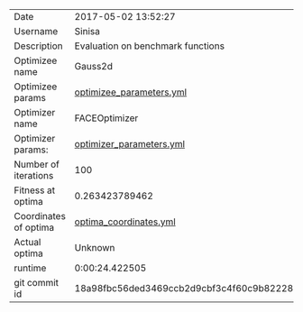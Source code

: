 | | |
| --- | --- |
| Date | 2017-05-02 13:52:27 |
| Username | Sinisa |
| Description | Evaluation on benchmark functions |
| Optimizee name | Gauss2d |
| Optimizee params |  <a href="optimizee_parameters.yml">optimizee_parameters.yml</a>  |
| Optimizer name | FACEOptimizer |
| Optimizer params: |  <a href="optimizer_parameters.yml">optimizer_parameters.yml</a>  |
| Number of iterations | 100 |
| Fitness at optima | 0.263423789462 |
| Coordinates of optima |  <a href="optima_coordinates.yml">optima_coordinates.yml</a>  |
| Actual optima |  Unknown  |
| runtime | 0:00:24.422505 |
| git commit id | 18a98fbc56ded3469ccb2d9cbf3c4f60c9b82228 |